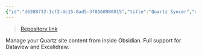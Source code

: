 ```yaml
---
{"id":"d6208732-1cf2-4c15-8ad5-3f0160980015","title":"Quartz Syncer","description":"Manage your Quartz site content from inside Obsidian. Full support for Dataview and Excalidraw.","publish":true,"date_created":"Monday, October 21st 2024, 8:55:24 pm","date_modified":"Monday, October 21st 2024, 8:57:41 pm","editing_lock":true,"live_preview":true,"cssclasses":["mado-heading"],"path":"Quartz/Quartz Syncer.md","permalink":"/quartz/quartz-syncer/","PassFrontmatter":true}
---
```



> [Repository link](https://github.com/saberzero1/quartz-syncer)

Manage your Quartz site content from inside Obsidian. Full support for Dataview and Excalidraw.
